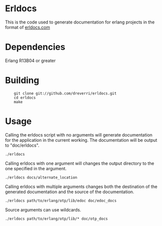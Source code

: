 Erldocs
=======

This is the code used to generate documentation for erlang projects in the format of [erldocs.com](http://erldocs.com)

Dependencies
============

Erlang R13B04 or greater

Building
========

        git clone git://github.com/dreverri/erldocs.git
        cd erldocs
        make

Usage
=====

Calling the erldocs script with no arguments will generate documentation for the application in the current working. The documentation will be output to "doc/erldocs".

`./erldocs`

Calling erldocs with one argument will changes the output directory to the one specified in the argument.

`./erldocs docs/alternate_location`

Calling erldocs with multiple arguments changes both the destination of the generated documentation and the source of the documentation.

`./erldocs path/to/erlang/otp/lib/edoc doc/edoc_docs`

Source arguments can use wildcards.

`./erldocs path/to/erlang/otp/lib/* doc/otp_docs`
